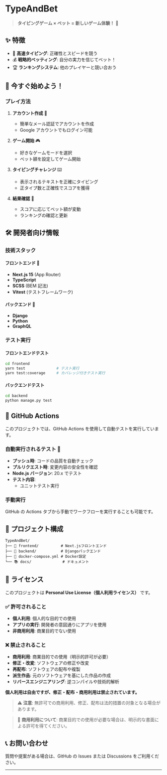 # TypeAndBet

> **タイピングゲーム × ベット = 新しいゲーム体験！** 🚀

## ✨ 特徴

- 🎯 **高速タイピング**: 正確性とスピードを競う
- 💰 **戦略的ベッティング**: 自分の実力を信じてベット！
- 🏆 **ランキングシステム**: 他のプレイヤーと競い合おう

## 🚀 今すぐ始めよう！

### プレイ方法

1. **アカウント作成** 📝

   - 簡単なメール認証でアカウントを作成
   - Google アカウントでもログイン可能

2. **ゲーム開始** 🎮

   - 好きなゲームモードを選択
   - ベット額を設定してゲーム開始

3. **タイピングチャレンジ** ⌨️

   - 表示されるテキストを正確にタイピング
   - 正タイプ数と正確性でスコアを獲得

4. **結果確認** 🎯
   - スコアに応じてベット額が変動
   - ランキングの確認と更新

## 🛠️ 開発者向け情報

### 技術スタック

#### フロントエンド 🎨

- **Next.js 15** (App Router)
- **TypeScript**
- **SCSS** (BEM 記法)
- **Vitest** (テストフレームワーク)

#### バックエンド 🔧

- **Django**
- **Python**
- **GraphQL**

### テスト実行

#### フロントエンドテスト

```bash
cd frontend
yarn test              # テスト実行
yarn test:coverage     # カバレッジ付きテスト実行
```

#### バックエンドテスト

```bash
cd backend
python manage.py test
```

## 🔄 GitHub Actions

このプロジェクトでは、GitHub Actions を使用して自動テストを実行しています。

### 自動実行されるテスト 🚀

- **プッシュ時**: コードの品質を自動チェック
- **プルリクエスト時**: 変更内容の安全性を確認
- **Node.js バージョン**: 20.x でテスト
- **テスト内容**:
  - ユニットテスト実行

### 手動実行

GitHub の Actions タブから手動でワークフローを実行することも可能です。

## 📁 プロジェクト構成

```
TypeAndBet/
├── 🎨 frontend/          # Next.jsフロントエンド
├── 🔧 backend/           # Djangoバックエンド
├── 🐳 docker-compose.yml # Docker設定
└── 📚 docs/              # ドキュメント
```

## 📄 ライセンス

このプロジェクトは **Personal Use License（個人利用ライセンス）** です。

### ✅ **許可されること**

- **個人利用**: 個人的な目的での使用
- **アプリの実行**: 開発者の意図通りにアプリを使用
- **非商用利用**: 商業目的でない使用

### ❌ **禁止されること**

- **商用利用**: 商業目的での使用（明示的許可が必要）
- **修正・改変**: ソフトウェアの修正や改変
- **再配布**: ソフトウェアの配布や複製
- **派生作品**: 元のソフトウェアを基にした作品の作成
- **リバースエンジニアリング**: 逆コンパイルや技術的解析

**個人利用は自由ですが、修正・配布・商用利用は禁止されています。**

> ⚠️ **注意**: 無許可での商用利用、修正、配布は法的措置の対象となる場合があります。

> 📧 **商用利用について**: 商業目的での使用が必要な場合は、明示的な書面による許可を得てください。

## 📞 お問い合わせ

質問や提案がある場合は、GitHub の Issues または Discussions をご利用ください。

---
